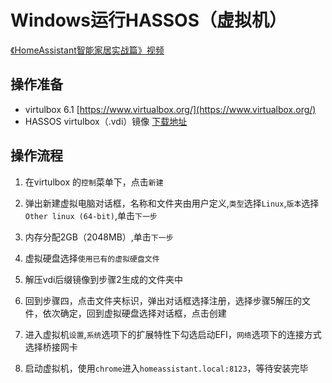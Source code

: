 # Windows运行HASSOS（虚拟机）

[《HomeAssistant智能家居实战篇》视频](https://study.163.com/course/courseLearn.htm?courseId=1006189053&share=2&shareId=400000000624093#/learn/video?lessonId=1282464262&courseId=1006189053)

## 操作准备

- virtulbox 6.1 [https://www.virtualbox.org/](https://www.virtualbox.org/)
- HASSOS virtulbox（.vdi）镜像 [下载地址](https://github.com/home-assistant/operating-system/releases/download/5.12/hassos_ova-5.12.vdi.xz)

## 操作流程

1. 在virtulbox 的`控制`菜单下，点击`新建`

2. 弹出新建虚拟电脑对话框，名称和文件夹由用户定义,`类型`选择`Linux`,`版本`选择`Other linux (64-bit)`,单击`下一步`

3. 内存分配2GB（2048MB）,单击`下一步`

4. 虚拟硬盘选择`使用已有的虚拟硬盘文件`

5. 解压vdi后缀镜像到步骤2生成的文件夹中

6. 回到步骤四，点击文件夹标识，弹出对话框选择注册，选择步骤5解压的文件，依次确定，回到虚拟硬盘选择对话框，点击创建

7. 进入虚拟机`设置`,`系统`选项下的扩展特性下勾选启动EFI，`网络`选项下的连接方式选择桥接网卡

8. 启动虚拟机，使用`chrome`进入`homeassistant.local:8123`，等待安装完毕

